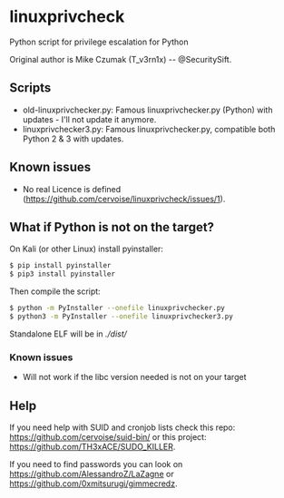 # linuxprivcheck
Python script for privilege escalation for Python

Original author is Mike Czumak (T_v3rn1x) -- @SecuritySift.

## Scripts

* old-linuxprivchecker.py: Famous linuxprivchecker.py (Python) with updates - I'll not update it anymore.
* linuxprivchecker3.py: Famous linuxprivchecker.py, compatible both Python 2 & 3 with updates.

## Known issues
* No real Licence is defined (https://github.com/cervoise/linuxprivcheck/issues/1).

## What if Python is not on the target?

On Kali (or other Linux) install pyinstaller:

```bash
$ pip install pyinstaller
$ pip3 install pyinstaller
```

Then compile the script:

```bash
$ python -m PyInstaller --onefile linuxprivchecker.py
$ python3 -m PyInstaller --onefile linuxprivchecker3.py
```

Standalone ELF will be in *./dist/*

### Known issues
 * Will not work if the libc version needed is not on your target 

## Help

If you need help with SUID and cronjob lists check this repo: https://github.com/cervoise/suid-bin/ or this project: https://github.com/TH3xACE/SUDO_KILLER.

If you need to find passwords you can look on https://github.com/AlessandroZ/LaZagne or https://github.com/0xmitsurugi/gimmecredz.
